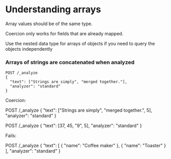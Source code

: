 # Understanding arrays

Array values should be of the same type.

Coercion only works for fields that are already mapped.

Use the nested data type for arrays of objects if you need to query the objects independently


### Arrays of strings are concatenated when analyzed
```
POST /_analyze
{
  "text": ["Strings are simply", "merged together."],
  "analyzer": "standard"
}
```

Coercion:

POST /_analyze
{
  "text": ["Strings are simply", "merged together.", 5],
  "analyzer": "standard"
}

POST /_analyze
{
  "text": [37, 45, "9", 5],
  "analyzer": "standard"
}

Fails:

POST /_analyze
{
  "text": [ { "name": "Coffee maker" }, { "name": "Toaster" } ],
  "analyzer": "standard"
}